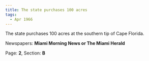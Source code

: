 ```yaml
---  
title: The state purchases 100 acres  
tags:  
  - Apr 1966  
---  
```

  
The state purchases 100 acres at the southern tip of Cape Florida.  
  
Newspapers: **Miami Morning News or The Miami Herald**  
  
Page: **2**, Section: **B** 

